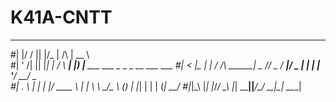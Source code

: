 # K41A-CNTT
 _  ___  _  __               _____                                    
#| |/ / || |/_ |   /\        |  __ \                                   
#| ' /| || |_| |  /  \ ______| |__) |___  ___  ___  _   _ _ __ ___ ___ 
#|  < |__   _| | / /\ \______|  _  // _ \/ __|/ _ \| | | | '__/ __/ _ \
#| . \   | | | |/ ____ \     | | \ \  __/\__ \ (_) | |_| | | | (_|  __/
#|_|\_\  |_| |_/_/    \_\    |_|  \_\___||___/\___/ \__,_|_|  \___\___|
